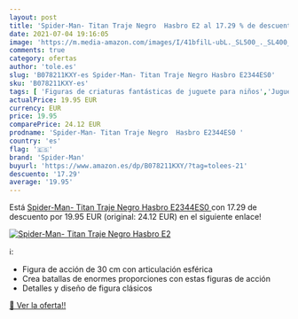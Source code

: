 ```yaml
---
layout: post
title: 'Spider-Man- Titan Traje Negro  Hasbro E2 al 17.29 % de descuento'
date: 2021-07-04 19:16:05
image: 'https://m.media-amazon.com/images/I/41bfilL-ubL._SL500_._SL400_.jpg'
comments: true
category: ofertas
author: 'tole.es'
slug: 'B078211KXY-es Spider-Man- Titan Traje Negro Hasbro E2344ES0'
sku: 'B078211KXY-es'
tags: [ 'Figuras de criaturas fantásticas de juguete para niños','Juguetes','Juguetes y juegos','Muñecos y figuras','hasbro','spider-man', ]
actualPrice: 19.95 EUR
currency: EUR
price: 19.95
comparePrice: 24.12 EUR
prodname: 'Spider-Man- Titan Traje Negro  Hasbro E2344ES0 '
country: 'es'
flag: '🇪🇸'
brand: 'Spider-Man'
buyurl: 'https://www.amazon.es/dp/B078211KXY/?tag=tolees-21'
descuento: '17.29'
average: '19.95'
---
```


Está [Spider-Man- Titan Traje Negro  Hasbro E2344ES0 ](https://www.amazon.es/dp/B078211KXY/?tag=tolees-21) con 17.29 de descuento por 19.95 EUR (original: 24.12 EUR) en el siguiente enlace!

[![Spider-Man- Titan Traje Negro  Hasbro E2](https://m.media-amazon.com/images/I/41bfilL-ubL._SL500_._SL400_.jpg)](https://www.amazon.es/dp/B078211KXY/?tag=tolees-21)

ℹ️:

- Figura de acción de 30 cm con articulación esférica
- Crea batallas de enormes proporciones con estas figuras de acción
- Detalles y diseño de figura clásicos

[🛒 Ver la oferta!!](https://www.amazon.es/dp/B078211KXY/?tag=tolees-21)
